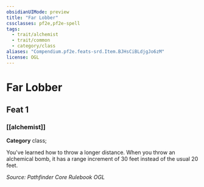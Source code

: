 ```yaml
---
obsidianUIMode: preview
title: "Far Lobber"
cssclasses: pf2e,pf2e-spell
tags:
  - trait/alchemist
  - trait/common
  - category/class
aliases: "Compendium.pf2e.feats-srd.Item.BJHsCiBLdjgJo6zM"
license: OGL
---
```

# Far Lobber
## Feat 1
### [[alchemist]]

**Category** class; 




You've learned how to throw a longer distance. When you throw an alchemical bomb, it has a range increment of 30 feet instead of the usual 20 feet.

*Source: Pathfinder Core Rulebook*
*OGL*